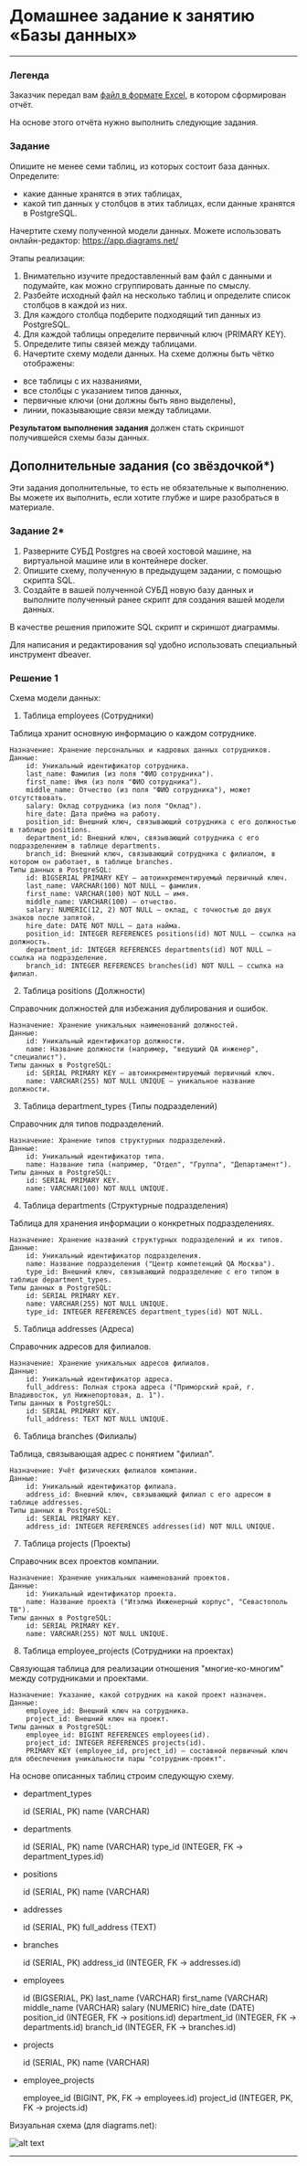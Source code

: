 # Домашнее задание к занятию «Базы данных»

---

### Легенда

Заказчик передал вам [файл в формате Excel](https://github.com/netology-code/sdb-homeworks/blob/main/resources/hw-12-1.xlsx), в котором сформирован отчёт. 

На основе этого отчёта нужно выполнить следующие задания.

### Задание

Опишите не менее семи таблиц, из которых состоит база данных. Определите:

- какие данные хранятся в этих таблицах,
- какой тип данных у столбцов в этих таблицах, если данные хранятся в PostgreSQL.

Начертите схему полученной модели данных. Можете использовать онлайн-редактор: https://app.diagrams.net/

Этапы реализации:
1.	Внимательно изучите предоставленный вам файл с данными и подумайте, как можно сгруппировать данные по смыслу.
2.	Разбейте исходный файл на несколько таблиц и определите список столбцов в каждой из них. 
3.	Для каждого столбца подберите подходящий тип данных из PostgreSQL. 
4.	Для каждой таблицы определите первичный ключ (PRIMARY KEY).
5.	Определите типы связей между таблицами. 
6.	Начертите схему модели данных.
На схеме должны быть чётко отображены:
   - все таблицы с их названиями,
   - все столбцы  с указанием типов данных,
   - первичные ключи (они должны быть явно выделены),
   - линии, показывающие связи между таблицами.

**Результатом выполнения задания** должен стать скриншот получившейся схемы базы данных.

## Дополнительные задания (со звёздочкой*)
Эти задания дополнительные, то есть не обязательные к выполнению. Вы можете их выполнить, если хотите глубже и шире разобраться в материале.


### Задание 2*

1. Разверните СУБД Postgres на своей хостовой машине, на виртуальной машине или в контейнере docker.
2. Опишите схему, полученную в предыдущем задании, с помощью скрипта SQL.
3. Создайте в вашей полученной СУБД новую базу данных и выполните полученный ранее скрипт для создания вашей модели данных.

В качестве решения приложите SQL скрипт и скриншот диаграммы.

Для написания и редактирования sql удобно использовать  специальный инструмент dbeaver.



### Решение 1

Схема модели данных:

1. Таблица employees (Сотрудники)

Таблица хранит основную информацию о каждом сотруднике.

    Назначение: Хранение персональных и кадровых данных сотрудников.
    Данные:
        id: Уникальный идентификатор сотрудника.
        last_name: Фамилия (из поля "ФИО сотрудника").
        first_name: Имя (из поля "ФИО сотрудника").
        middle_name: Отчество (из поля "ФИО сотрудника"), может отсутствовать.
        salary: Оклад сотрудника (из поля "Оклад").
        hire_date: Дата приёма на работу.
        position_id: Внешний ключ, связывающий сотрудника с его должностью в таблице positions.
        department_id: Внешний ключ, связывающий сотрудника с его подразделением в таблице departments.
        branch_id: Внешний ключ, связывающий сотрудника с филиалом, в котором он работает, в таблице branches.
    Типы данных в PostgreSQL:
        id: BIGSERIAL PRIMARY KEY — автоинкрементируемый первичный ключ.
        last_name: VARCHAR(100) NOT NULL — фамилия.
        first_name: VARCHAR(100) NOT NULL — имя.
        middle_name: VARCHAR(100) — отчество.
        salary: NUMERIC(12, 2) NOT NULL — оклад, с точностью до двух знаков после запятой.
        hire_date: DATE NOT NULL — дата найма.
        position_id: INTEGER REFERENCES positions(id) NOT NULL — ссылка на должность.
        department_id: INTEGER REFERENCES departments(id) NOT NULL — ссылка на подразделение.
        branch_id: INTEGER REFERENCES branches(id) NOT NULL — ссылка на филиал.

2. Таблица positions (Должности)

Справочник должностей для избежания дублирования и ошибок.

    Назначение: Хранение уникальных наименований должностей.
    Данные:
        id: Уникальный идентификатор должности.
        name: Название должности (например, "ведущий QA инженер", "специалист").
    Типы данных в PostgreSQL:
        id: SERIAL PRIMARY KEY — автоинкрементируемый первичный ключ.
        name: VARCHAR(255) NOT NULL UNIQUE — уникальное название должности.

3. Таблица department_types (Типы подразделений)

Справочник для типов подразделений.

    Назначение: Хранение типов структурных подразделений.
    Данные:
        id: Уникальный идентификатор типа.
        name: Название типа (например, "Отдел", "Группа", "Департамент").
    Типы данных в PostgreSQL:
        id: SERIAL PRIMARY KEY.
        name: VARCHAR(100) NOT NULL UNIQUE.

4. Таблица departments (Структурные подразделения)

Таблица для хранения информации о конкретных подразделениях.

    Назначение: Хранение названий структурных подразделений и их типов.
    Данные:
        id: Уникальный идентификатор подразделения.
        name: Название подразделения ("Центр компетенций QA Москва").
        type_id: Внешний ключ, связывающий подразделение с его типом в таблице department_types.
    Типы данных в PostgreSQL:
        id: SERIAL PRIMARY KEY.
        name: VARCHAR(255) NOT NULL UNIQUE.
        type_id: INTEGER REFERENCES department_types(id) NOT NULL.

5. Таблица addresses (Адреса)

Справочник адресов для филиалов.

    Назначение: Хранение уникальных адресов филиалов.
    Данные:
        id: Уникальный идентификатор адреса.
        full_address: Полная строка адреса ("Приморский край, г. Владивосток, ул Нижнепортовая, д. 1").
    Типы данных в PostgreSQL:
        id: SERIAL PRIMARY KEY.
        full_address: TEXT NOT NULL UNIQUE.

6. Таблица branches (Филиалы)

Таблица, связывающая адрес с понятием "филиал".

    Назначение: Учёт физических филиалов компании.
    Данные:
        id: Уникальный идентификатор филиала.
        address_id: Внешний ключ, связывающий филиал с его адресом в таблице addresses.
    Типы данных в PostgreSQL:
        id: SERIAL PRIMARY KEY.
        address_id: INTEGER REFERENCES addresses(id) NOT NULL UNIQUE.

7. Таблица projects (Проекты)

Справочник всех проектов компании.

    Назначение: Хранение уникальных наименований проектов.
    Данные:
        id: Уникальный идентификатор проекта.
        name: Название проекта ("Итэлма Инженерный корпус", "Севастополь ТВ").
    Типы данных в PostgreSQL:
        id: SERIAL PRIMARY KEY.
        name: VARCHAR(255) NOT NULL UNIQUE.

8. Таблица employee_projects (Сотрудники на проектах)

Связующая таблица для реализации отношения "многие-ко-многим" между сотрудниками и проектами.

    Назначение: Указание, какой сотрудник на какой проект назначен.
    Данные:
        employee_id: Внешний ключ на сотрудника.
        project_id: Внешний ключ на проект.
    Типы данных в PostgreSQL:
        employee_id: BIGINT REFERENCES employees(id).
        project_id: INTEGER REFERENCES projects(id).
        PRIMARY KEY (employee_id, project_id) — составной первичный ключ для обеспечения уникальности пары "сотрудник-проект".


На основе описанных таблиц строим следующую схему.

- department_types

    id (SERIAL, PK)
    name (VARCHAR)

- departments

    id (SERIAL, PK)
    name (VARCHAR)
    type_id (INTEGER, FK -> department_types.id)

- positions

    id (SERIAL, PK)
    name (VARCHAR)

- addresses

    id (SERIAL, PK)
    full_address (TEXT)

- branches

    id (SERIAL, PK)
    address_id (INTEGER, FK -> addresses.id)

- employees

    id (BIGSERIAL, PK)
    last_name (VARCHAR)
    first_name (VARCHAR)
    middle_name (VARCHAR)
    salary (NUMERIC)
    hire_date (DATE)
    position_id (INTEGER, FK -> positions.id)
    department_id (INTEGER, FK -> departments.id)
    branch_id (INTEGER, FK -> branches.id)

- projects

    id (SERIAL, PK)
    name (VARCHAR)

- employee_projects

    employee_id (BIGINT, PK, FK -> employees.id)
    project_id (INTEGER, PK, FK -> projects.id)


Визуальная схема (для diagrams.net):

![alt text](image.png)

---